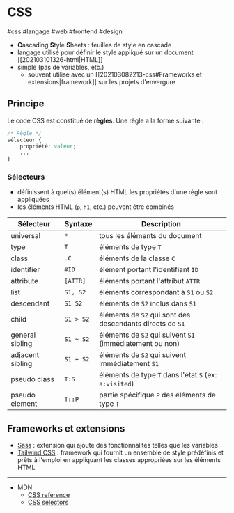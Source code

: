 # CSS

#css #langage #web #frontend #design

- **C**ascading **S**tyle **S**heets : feuilles de style en cascade
- langage utilisé pour définir le style appliqué sur un document [[202103101326-html|HTML]]
- simple (pas de variables, etc.)
	- souvent utilisé avec un [[202103082213-css#Frameworks et extensions|framework]] sur les projets d'envergure

## Principe

Le code CSS est constitué de **règles**. Une règle a la forme suivante :

```css
/* Règle */
sélecteur {
	propriété: valeur;
	...
}
```

### Sélecteurs

- définissent à quel(s) élément(s) HTML les propriétés d'une règle sont appliquées
- les éléments HTML (`p`, `h1`, etc.) peuvent être combinés

| Sélecteur        | Syntaxe   | Description                                               |
| ---------------- | --------- | --------------------------------------------------------- |
| universal        | `*`       | tous les éléments du document                             |
| type             | `T`       | éléments de type `T`                                      |
| class            | `.C`      | éléments de la classe `C`                                 |
| identifier       | `#ID`     | élément portant l'identifiant `ID`                        |
| attribute        | `[ATTR]`  | éléments portant l'attribut `ATTR`                        |
| list             | `S1, S2`  | éléments correspondant à `S1` ou `S2`                     |
| descendant       | `S1 S2`   | éléments de `S2` inclus dans `S1`                         |
| child            | `S1 > S2` | éléments de `S2` qui sont des descendants directs de `S1` |
| general sibling  | `S1 ~ S2` | éléments de `S2` qui suivent `S1` (immédiatement ou non)  |
| adjacent sibling | `S1 + S2` | éléments de `S2` qui suivent immédiatement `S1`           |
| pseudo class     | `T:S`     | éléments de type `T` dans l'état `S` (ex: `a:visited`)    |
| pseudo element   | `T::P`    | partie spécifique `P` des éléments de type `T`            |

## Frameworks et extensions

- [Sass](https://sass-lang.com/) : extension qui ajoute des fonctionnalités telles que les variables
- [Tailwind CSS](https://tailwindcss.com/) : framework qui fournit un ensemble de style prédéfinis et prêts à l'emploi en appliquant les classes appropriées sur les éléments HTML

---

- MDN
	- [CSS reference](https://developer.mozilla.org/en-US/docs/Web/CSS/Reference)
	- [CSS selectors](https://developer.mozilla.org/en-US/docs/Web/CSS/CSS_Selectors)
